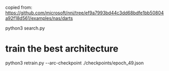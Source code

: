 copied from:
https://github.com/microsoft/nni/tree/ef9a7993bd44c3dd68bdfe1bb50804a92f18d561/examples/nas/darts

python3 search.py

# train the best architecture
python3 retrain.py --arc-checkpoint ./checkpoints/epoch_49.json
